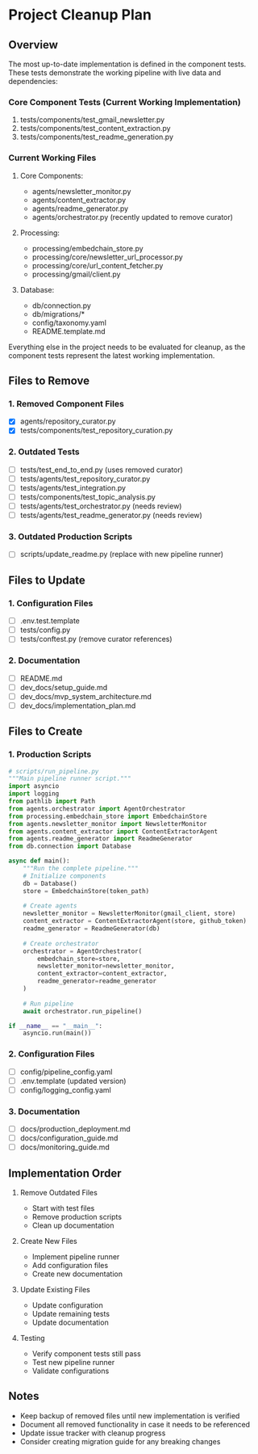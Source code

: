 # Project Cleanup Plan

## Overview

The most up-to-date implementation is defined in the component tests. These tests demonstrate the working pipeline with live data and dependencies:

### Core Component Tests (Current Working Implementation)
1. tests/components/test_gmail_newsletter.py
2. tests/components/test_content_extraction.py
3. tests/components/test_readme_generation.py

### Current Working Files
1. Core Components:
   - agents/newsletter_monitor.py
   - agents/content_extractor.py
   - agents/readme_generator.py
   - agents/orchestrator.py (recently updated to remove curator)

2. Processing:
   - processing/embedchain_store.py
   - processing/core/newsletter_url_processor.py
   - processing/core/url_content_fetcher.py
   - processing/gmail/client.py

3. Database:
   - db/connection.py
   - db/migrations/*
   - config/taxonomy.yaml
   - README.template.md

Everything else in the project needs to be evaluated for cleanup, as the component tests represent the latest working implementation.

## Files to Remove

### 1. Removed Component Files
- [x] agents/repository_curator.py
- [x] tests/components/test_repository_curation.py

### 2. Outdated Tests
- [ ] tests/test_end_to_end.py (uses removed curator)
- [ ] tests/agents/test_repository_curator.py
- [ ] tests/agents/test_integration.py
- [ ] tests/components/test_topic_analysis.py
- [ ] tests/agents/test_orchestrator.py (needs review)
- [ ] tests/agents/test_readme_generator.py (needs review)

### 3. Outdated Production Scripts
- [ ] scripts/update_readme.py (replace with new pipeline runner)

## Files to Update

### 1. Configuration Files
- [ ] .env.test.template
- [ ] tests/config.py
- [ ] tests/conftest.py (remove curator references)

### 2. Documentation
- [ ] README.md
- [ ] dev_docs/setup_guide.md
- [ ] dev_docs/mvp_system_architecture.md
- [ ] dev_docs/implementation_plan.md

## Files to Create

### 1. Production Scripts
```python
# scripts/run_pipeline.py
"""Main pipeline runner script."""
import asyncio
import logging
from pathlib import Path
from agents.orchestrator import AgentOrchestrator
from processing.embedchain_store import EmbedchainStore
from agents.newsletter_monitor import NewsletterMonitor
from agents.content_extractor import ContentExtractorAgent
from agents.readme_generator import ReadmeGenerator
from db.connection import Database

async def main():
    """Run the complete pipeline."""
    # Initialize components
    db = Database()
    store = EmbedchainStore(token_path)
    
    # Create agents
    newsletter_monitor = NewsletterMonitor(gmail_client, store)
    content_extractor = ContentExtractorAgent(store, github_token)
    readme_generator = ReadmeGenerator(db)
    
    # Create orchestrator
    orchestrator = AgentOrchestrator(
        embedchain_store=store,
        newsletter_monitor=newsletter_monitor,
        content_extractor=content_extractor,
        readme_generator=readme_generator
    )
    
    # Run pipeline
    await orchestrator.run_pipeline()

if __name__ == "__main__":
    asyncio.run(main())
```

### 2. Configuration Files
- [ ] config/pipeline_config.yaml
- [ ] .env.template (updated version)
- [ ] config/logging_config.yaml

### 3. Documentation
- [ ] docs/production_deployment.md
- [ ] docs/configuration_guide.md
- [ ] docs/monitoring_guide.md

## Implementation Order

1. Remove Outdated Files
   - Start with test files
   - Remove production scripts
   - Clean up documentation

2. Create New Files
   - Implement pipeline runner
   - Add configuration files
   - Create new documentation

3. Update Existing Files
   - Update configuration
   - Update remaining tests
   - Update documentation

4. Testing
   - Verify component tests still pass
   - Test new pipeline runner
   - Validate configurations

## Notes

- Keep backup of removed files until new implementation is verified
- Document all removed functionality in case it needs to be referenced
- Update issue tracker with cleanup progress
- Consider creating migration guide for any breaking changes
